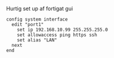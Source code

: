 <h> Hurtig set up af fortigat gui <h/>

```
config system interface
  edit "port1"
    set ip 192.168.10.99 255.255.255.0
    set allowaccess ping https ssh
    set alias "LAN"
  next 
end

```


